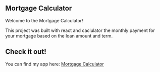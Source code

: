 ## Mortgage Calculator

Welcome to the Mortgage Calculator!

This project was built with react and caclulator the monthly payment for your mortgage based on the loan amount and term.

## Check it out!

You can find my app here: [Mortgage Calculator](https://gd-react100-mortgage-calc.herokuapp.com/ "Mortgage calculator")
